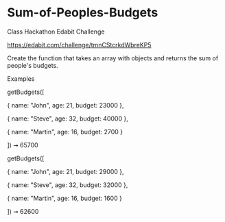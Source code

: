 # Sum-of-Peoples-Budgets

Class Hackathon Edabit Challenge

https://edabit.com/challenge/tmnCStcrkdWbreKP5

Create the function that takes an array with objects and returns the sum of people's budgets.

Examples

getBudgets([

  { name: "John", age: 21, budget: 23000 },
  
  { name: "Steve",  age: 32, budget: 40000 },
  
  { name: "Martin",  age: 16, budget: 2700 }
  
]) ➞ 65700

getBudgets([

  { name: "John",  age: 21, budget: 29000 },
  
  { name: "Steve",  age: 32, budget: 32000 },
  
  { name: "Martin",  age: 16, budget: 1600 }
  
]) ➞ 62600
